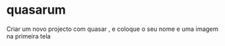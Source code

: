 # quasarum
 Criar um novo projecto com quasar , e coloque o seu nome e uma imagem na primeira tela 
